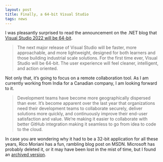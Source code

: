 ```yaml
---
layout: post
title: Finally, a 64-bit Visual Studio
tags: news
---
```


I was pleasantly surprised to read the announcement on the .NET blog that [Visual Studio 2022 will be 64-bit](https://devblogs.microsoft.com/visualstudio/visual-studio-2022/).

> The next major release of Visual Studio will be faster, more approachable, and more lightweight, designed for both learners and those building industrial scale solutions. For the first time ever, Visual Studio will be 64-bit. The user experience will feel cleaner, intelligent, and action oriented.

Not only that, it’s going to focus on a remote collaboration tool. As I am currently working from India for a Canadian company, I am looking forward to it.

> Development teams have become more geographically dispersed than ever. It’s become apparent over the last year that organizations need their development teams to collaborate securely, deliver solutions more quickly, and continuously improve their end-user satisfaction and value. We’re making it easier to collaborate with better GitHub integration making it seamless to go from idea to code to the cloud.

In case you are wondering why it had to be a 32-bit application for all these years, Rico Moriani has a fun, rambling blog post on MSDN. Microsoft has probably deleted it, or it may have been lost in the mist of time, but I found an [archived version](https://web.archive.org/web/20160309232651/http://blogs.msdn.com/b/ricom/archive/2009/06/10/visual-studio-why-is-there-no-64-bit-version.aspx). 

